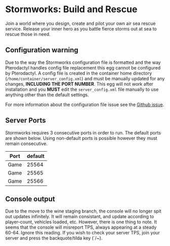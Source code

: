 # Stormworks: Build and Rescue

Join a world where you design, create and pilot your own air sea rescue service. Release your inner hero as you battle fierce storms out at sea to rescue those in need.

## Configuration warning

Due to the way the Stormworks configuration file is formatted and the way Pterodactyl handles config file replacement this egg cannot be configured by Pterodactyl.  A config file is created in the container home directory (`/home/container/server_config.xml`) and must be manually updated for any changes, **INCLUDING THE PORT NUMBER**.  This egg will not work after installation and you **MUST** edit the `server_config.xml` file manually to use anything other than the default settings.

For more information about the configuration file issue see the [Github issue](https://github.com/parkervcp/eggs/issues/522#issuecomment-652514654).

## Server Ports

Stormworks requires 3 consecutive ports in order to run.  The default ports are shown below.  Using non-default ports is possible however they must remain consecutive.

| Port | default |
|------|---------|
| Game | 25564   |
| Game | 25565   |
| Game | 25566   |

## Console output

Due to the move to the wine staging branch, the console will no longer spit out updates infinitely. It will remain consistant, and update according to player-count, vehicles loaded, etc. However, there is one thing to note. It seems that the console will misreport TPS, always appearing at a steady 60-64. Ignore this reading. If you wish to check your server TPS, join your server and press the backquote/tilda key (`/~). 
